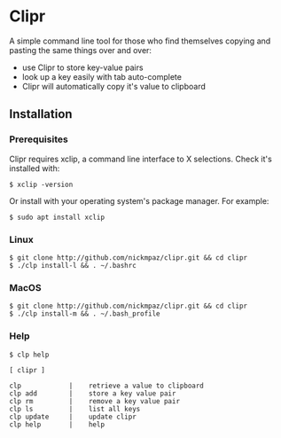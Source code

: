 # Clipr

A simple command line tool for those who find themselves copying and pasting
the same things over and over:
- use Clipr to store key-value pairs
- look up a key easily with tab auto-complete
- Clipr will automatically copy it's value to clipboard

## Installation

### Prerequisites

Clipr requires xclip, a command line interface to X selections. Check it's
installed with:
    
    $ xclip -version

Or install with your operating system's package manager. For example:

    $ sudo apt install xclip

### Linux

    $ git clone http://github.com/nickmpaz/clipr.git && cd clipr
    $ ./clp install-l && . ~/.bashrc

### MacOS
 
    $ git clone http://github.com/nickmpaz/clipr.git && cd clipr
    $ ./clp install-m && . ~/.bash_profile

### Help

    $ clp help
    
    [ clipr ]

    clp            |    retrieve a value to clipboard
    clp add        |    store a key value pair
    clp rm         |    remove a key value pair
    clp ls         |    list all keys
    clp update     |    update clipr
    clp help       |    help



